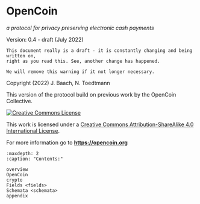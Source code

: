 # OpenCoin

*a protocol for privacy preserving electronic cash payments*

Version: 0.4 - draft (July 2022)

```{warning}
This document really is a draft - it is constantly changing and being written on, 
right as you read this. See, another change has happened.

We will remove this warning if it not longer necessary.
```

Copyright (2022) J. Baach, N. Toedtmann

This version of the protocol build on previous work by the OpenCoin Collective.

<a rel="license" href="http://creativecommons.org/licenses/by-sa/4.0/"><img alt="Creative Commons License" style="border-width:0" src="https://i.creativecommons.org/l/by-sa/4.0/88x31.png" /></a>

This work is licensed under a <a rel="license" href="http://creativecommons.org/licenses/by-sa/4.0/">Creative Commons Attribution-ShareAlike 4.0 International License</a>.

For more information go to **https://opencoin.org**



```{toctree}
:maxdepth: 2
:caption: "Contents:"

overview
OpenCoin
crypto
Fields <fields>
Schemata <schemata>
appendix
```

